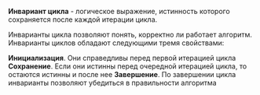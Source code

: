 **Инвариант цикла** - логическое выражение, истинность которого сохраняется после каждой итерации цикла.

Инварианты цикла позволяют понять, корректно ли работает алгоритм. 
Инварианты циклов обладают следующими тремя свойствами: 

**Инициализация**. Они справедливы перед первой итерацией цикла
**Сохранение**. Если они истинны перед очередной итерацией цикла, то остаются истинны и после нее
**Завершение**. По завершении цикла инварианты позволяют убедиться в правильности алгоритма
